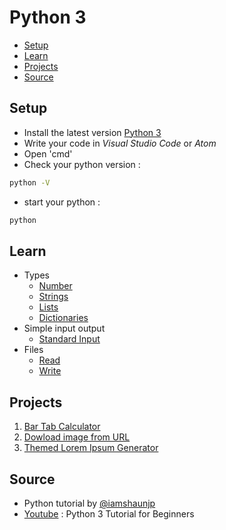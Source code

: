 # Python 3
* [Setup](#Setup)
* [Learn](#Learn)
* [Projects](#Projects)
* [Source](#Source)

## Setup
- Install the latest version [Python 3](https://www.python.org/downloads/)
- Write your code in *Visual Studio Code* or *Atom*
- Open 'cmd'
- Check your python version :
```bash
python -V
```
- start your python :
```bash
python
```

## Learn
- Types 
   - [Number](https://github.com/0732sta/starter-python/blob/master/type/numbers.py)
   - [Strings](https://github.com/0732sta/starter-python/blob/master/type/strings.py)
   - [Lists](https://github.com/0732sta/starter-python/blob/master/type/lists.py)
   - [Dictionaries](https://github.com/0732sta/starter-python/blob/master/type/dictionaries.py)
- Simple input output   
   - [Standard Input](https://github.com/0732sta/starter-python/tree/master/standard-input/README.md)
- Files
   - [Read](https://github.com/0732sta/starter-python/blob/master/file/)
   - [Write](https://github.com/0732sta/starter-python/blob/master/file/)

## Projects
1. [Bar Tab Calculator](https://github.com/0732sta/starter-python/blob/master/project/)
2. [Dowload image from URL](https://github.com/0732sta/starter-python/blob/master/project/)
3. [Themed Lorem Ipsum Generator](https://github.com/0732sta/starter-python/blob/master/project/)
  
## Source
- Python tutorial by [@iamshaunjp](https://github.com/iamshaunjp)
- [Youtube](https://youtu.be/Ozrduu2W9B8) : Python 3 Tutorial for Beginners
